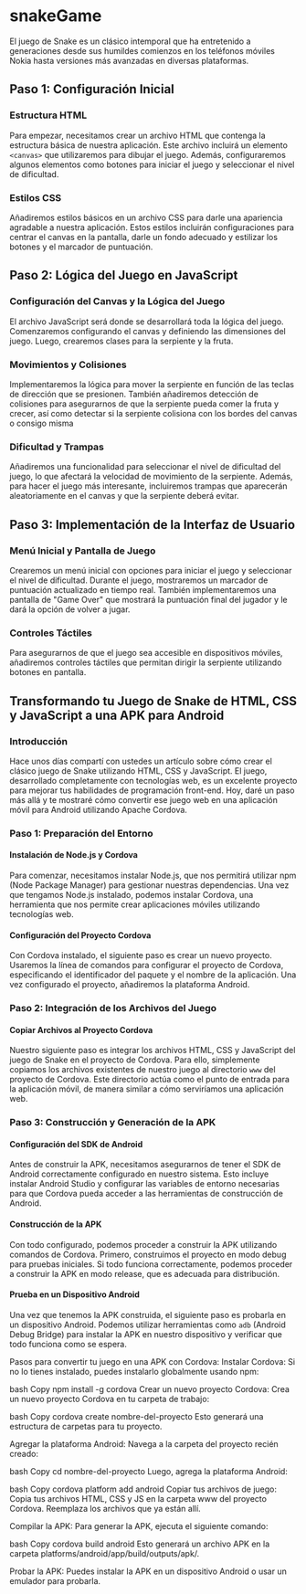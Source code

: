 # snakeGame

El juego de Snake es un clásico intemporal que ha entretenido a generaciones desde sus humildes comienzos en los teléfonos móviles Nokia hasta versiones más avanzadas en diversas plataformas.

## Paso 1: Configuración Inicial

### Estructura HTML

Para empezar, necesitamos crear un archivo HTML que contenga la estructura básica de nuestra aplicación. Este archivo incluirá un elemento `<canvas>` que utilizaremos para dibujar el juego. Además, configuraremos algunos elementos como botones para iniciar el juego y seleccionar el nivel de dificultad.

### Estilos CSS

Añadiremos estilos básicos en un archivo CSS para darle una apariencia agradable a nuestra aplicación. Estos estilos incluirán configuraciones para centrar el canvas en la pantalla, darle un fondo adecuado y estilizar los botones y el marcador de puntuación.

## Paso 2: Lógica del Juego en JavaScript

### Configuración del Canvas y la Lógica del Juego

El archivo JavaScript será donde se desarrollará toda la lógica del juego. Comenzaremos configurando el canvas y definiendo las dimensiones del juego. Luego, crearemos clases para la serpiente y la fruta.

### Movimientos y Colisiones

Implementaremos la lógica para mover la serpiente en función de las teclas de dirección que se presionen. También añadiremos detección de colisiones para asegurarnos de que la serpiente pueda comer la fruta y crecer, así como detectar si la serpiente colisiona con los bordes del canvas o consigo misma

### Dificultad y Trampas

Añadiremos una funcionalidad para seleccionar el nivel de dificultad del juego, lo que afectará la velocidad de movimiento de la serpiente. Además, para hacer el juego más interesante, incluiremos trampas que aparecerán aleatoriamente en el canvas y que la serpiente deberá evitar.

## Paso 3: Implementación de la Interfaz de Usuario

### Menú Inicial y Pantalla de Juego

Crearemos un menú inicial con opciones para iniciar el juego y seleccionar el nivel de dificultad. Durante el juego, mostraremos un marcador de puntuación actualizado en tiempo real. También implementaremos una pantalla de "Game Over" que mostrará la puntuación final del jugador y le dará la opción de volver a jugar.

### Controles Táctiles

Para asegurarnos de que el juego sea accesible en dispositivos móviles, añadiremos controles táctiles que permitan dirigir la serpiente utilizando botones en pantalla.

## Transformando tu Juego de Snake de HTML, CSS y JavaScript a una APK para Android

### Introducción

Hace unos días compartí con ustedes un artículo sobre cómo crear el clásico juego de Snake utilizando HTML, CSS y JavaScript. El juego, desarrollado completamente con tecnologías web, es un excelente proyecto para mejorar tus habilidades de programación front-end. Hoy, daré un paso más allá y te mostraré cómo convertir ese juego web en una aplicación móvil para Android utilizando Apache Cordova.

### Paso 1: Preparación del Entorno

#### Instalación de Node.js y Cordova

Para comenzar, necesitamos instalar Node.js, que nos permitirá utilizar npm (Node Package Manager) para gestionar nuestras dependencias. Una vez que tengamos Node.js instalado, podemos instalar Cordova, una herramienta que nos permite crear aplicaciones móviles utilizando tecnologías web.

#### Configuración del Proyecto Cordova

Con Cordova instalado, el siguiente paso es crear un nuevo proyecto. Usaremos la línea de comandos para configurar el proyecto de Cordova, especificando el identificador del paquete y el nombre de la aplicación. Una vez configurado el proyecto, añadiremos la plataforma Android.

### Paso 2: Integración de los Archivos del Juego

#### Copiar Archivos al Proyecto Cordova

Nuestro siguiente paso es integrar los archivos HTML, CSS y JavaScript del juego de Snake en el proyecto de Cordova. Para ello, simplemente copiamos los archivos existentes de nuestro juego al directorio `www` del proyecto de Cordova. Este directorio actúa como el punto de entrada para la aplicación móvil, de manera similar a cómo serviríamos una aplicación web.

### Paso 3: Construcción y Generación de la APK

#### Configuración del SDK de Android

Antes de construir la APK, necesitamos asegurarnos de tener el SDK de Android correctamente configurado en nuestro sistema. Esto incluye instalar Android Studio y configurar las variables de entorno necesarias para que Cordova pueda acceder a las herramientas de construcción de Android.

#### Construcción de la APK

Con todo configurado, podemos proceder a construir la APK utilizando comandos de Cordova. Primero, construimos el proyecto en modo debug para pruebas iniciales. Si todo funciona correctamente, podemos proceder a construir la APK en modo release, que es adecuada para distribución.

#### Prueba en un Dispositivo Android

Una vez que tenemos la APK construida, el siguiente paso es probarla en un dispositivo Android. Podemos utilizar herramientas como `adb` (Android Debug Bridge) para instalar la APK en nuestro dispositivo y verificar que todo funciona como se espera.

Pasos para convertir tu juego en una APK con Cordova:
Instalar Cordova:
Si no lo tienes instalado, puedes instalarlo globalmente usando npm:

bash
Copy
npm install -g cordova
Crear un nuevo proyecto Cordova:
Crea un nuevo proyecto Cordova en tu carpeta de trabajo:

bash
Copy
cordova create nombre-del-proyecto
Esto generará una estructura de carpetas para tu proyecto.

Agregar la plataforma Android:
Navega a la carpeta del proyecto recién creado:

bash
Copy
cd nombre-del-proyecto
Luego, agrega la plataforma Android:

bash
Copy
cordova platform add android
Copiar tus archivos de juego:
Copia tus archivos HTML, CSS y JS en la carpeta www del proyecto Cordova. Reemplaza los archivos que ya están allí.

Compilar la APK:
Para generar la APK, ejecuta el siguiente comando:

bash
Copy
cordova build android
Esto generará un archivo APK en la carpeta platforms/android/app/build/outputs/apk/.

Probar la APK:
Puedes instalar la APK en un dispositivo Android o usar un emulador para probarla.